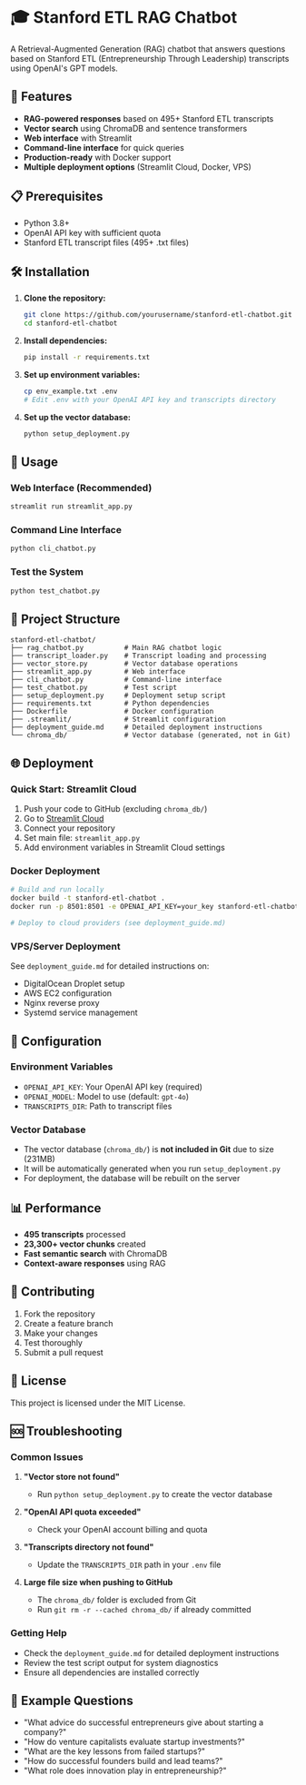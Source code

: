 # 🎓 Stanford ETL RAG Chatbot

A Retrieval-Augmented Generation (RAG) chatbot that answers questions based on Stanford ETL (Entrepreneurship Through Leadership) transcripts using OpenAI's GPT models.

## 🚀 Features

- **RAG-powered responses** based on 495+ Stanford ETL transcripts
- **Vector search** using ChromaDB and sentence transformers
- **Web interface** with Streamlit
- **Command-line interface** for quick queries
- **Production-ready** with Docker support
- **Multiple deployment options** (Streamlit Cloud, Docker, VPS)

## 📋 Prerequisites

- Python 3.8+
- OpenAI API key with sufficient quota
- Stanford ETL transcript files (495+ .txt files)

## 🛠️ Installation

1. **Clone the repository:**
   ```bash
   git clone https://github.com/yourusername/stanford-etl-chatbot.git
   cd stanford-etl-chatbot
   ```

2. **Install dependencies:**
   ```bash
   pip install -r requirements.txt
   ```

3. **Set up environment variables:**
   ```bash
   cp env_example.txt .env
   # Edit .env with your OpenAI API key and transcripts directory
   ```

4. **Set up the vector database:**
   ```bash
   python setup_deployment.py
   ```

## 🎯 Usage

### Web Interface (Recommended)
```bash
streamlit run streamlit_app.py
```

### Command Line Interface
```bash
python cli_chatbot.py
```

### Test the System
```bash
python test_chatbot.py
```

## 📁 Project Structure

```
stanford-etl-chatbot/
├── rag_chatbot.py          # Main RAG chatbot logic
├── transcript_loader.py    # Transcript loading and processing
├── vector_store.py         # Vector database operations
├── streamlit_app.py        # Web interface
├── cli_chatbot.py          # Command-line interface
├── test_chatbot.py         # Test script
├── setup_deployment.py     # Deployment setup script
├── requirements.txt        # Python dependencies
├── Dockerfile              # Docker configuration
├── .streamlit/             # Streamlit configuration
├── deployment_guide.md     # Detailed deployment instructions
└── chroma_db/              # Vector database (generated, not in Git)
```

## 🌐 Deployment

### Quick Start: Streamlit Cloud
1. Push your code to GitHub (excluding `chroma_db/`)
2. Go to [Streamlit Cloud](https://share.streamlit.io/)
3. Connect your repository
4. Set main file: `streamlit_app.py`
5. Add environment variables in Streamlit Cloud settings

### Docker Deployment
```bash
# Build and run locally
docker build -t stanford-etl-chatbot .
docker run -p 8501:8501 -e OPENAI_API_KEY=your_key stanford-etl-chatbot

# Deploy to cloud providers (see deployment_guide.md)
```

### VPS/Server Deployment
See `deployment_guide.md` for detailed instructions on:
- DigitalOcean Droplet setup
- AWS EC2 configuration
- Nginx reverse proxy
- Systemd service management

## 🔧 Configuration

### Environment Variables
- `OPENAI_API_KEY`: Your OpenAI API key (required)
- `OPENAI_MODEL`: Model to use (default: `gpt-4o`)
- `TRANSCRIPTS_DIR`: Path to transcript files

### Vector Database
- The vector database (`chroma_db/`) is **not included in Git** due to size (231MB)
- It will be automatically generated when you run `setup_deployment.py`
- For deployment, the database will be rebuilt on the server

## 📊 Performance

- **495 transcripts** processed
- **23,300+ vector chunks** created
- **Fast semantic search** with ChromaDB
- **Context-aware responses** using RAG

## 🤝 Contributing

1. Fork the repository
2. Create a feature branch
3. Make your changes
4. Test thoroughly
5. Submit a pull request

## 📝 License

This project is licensed under the MIT License.

## 🆘 Troubleshooting

### Common Issues

1. **"Vector store not found"**
   - Run `python setup_deployment.py` to create the vector database

2. **"OpenAI API quota exceeded"**
   - Check your OpenAI account billing and quota

3. **"Transcripts directory not found"**
   - Update the `TRANSCRIPTS_DIR` path in your `.env` file

4. **Large file size when pushing to GitHub**
   - The `chroma_db/` folder is excluded from Git
   - Run `git rm -r --cached chroma_db/` if already committed

### Getting Help

- Check the `deployment_guide.md` for detailed deployment instructions
- Review the test script output for system diagnostics
- Ensure all dependencies are installed correctly

## 🎯 Example Questions

- "What advice do successful entrepreneurs give about starting a company?"
- "How do venture capitalists evaluate startup investments?"
- "What are the key lessons from failed startups?"
- "How do successful founders build and lead teams?"
- "What role does innovation play in entrepreneurship?" 